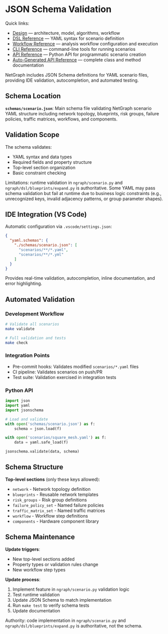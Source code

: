 # JSON Schema Validation

Quick links:

- [Design](design.md) — architecture, model, algorithms, workflow
- [DSL Reference](dsl.md) — YAML syntax for scenario definition
- [Workflow Reference](workflow.md) — analysis workflow configuration and execution
- [CLI Reference](cli.md) — command-line tools for running scenarios
- [API Reference](api.md) — Python API for programmatic scenario creation
- [Auto-Generated API Reference](api-full.md) — complete class and method documentation

NetGraph includes JSON Schema definitions for YAML scenario files, providing IDE validation, autocompletion, and automated testing.

## Schema Location

**`schemas/scenario.json`**: Main schema file validating NetGraph scenario YAML structure including network topology, blueprints, risk groups, failure policies, traffic matrices, workflows, and components.

## Validation Scope

The schema validates:

- YAML syntax and data types
- Required fields and property structure
- Top-level section organization
- Basic constraint checking

Limitations: runtime validation in `ngraph/scenario.py` and `ngraph/dsl/blueprints/expand.py` is authoritative. Some YAML may pass schema validation but fail at runtime due to business logic constraints (e.g., unrecognized keys, invalid adjacency patterns, or group parameter shapes).

## IDE Integration (VS Code)

Automatic configuration via `.vscode/settings.json`:

```json
{
  "yaml.schemas": {
    "./schemas/scenario.json": [
      "scenarios/**/*.yaml",
      "scenarios/**/*.yml"
    ]
  }
}
```

Provides real-time validation, autocompletion, inline documentation, and error highlighting.

## Automated Validation

### Development Workflow

```bash
# Validate all scenarios
make validate

# Full validation and tests
make check
```

### Integration Points

- Pre-commit hooks: Validates modified `scenarios/*.yaml` files
- CI pipeline: Validates scenarios on push/PR
- Test suite: Validation exercised in integration tests

### Python API

```python
import json
import yaml
import jsonschema

# Load and validate
with open('schemas/scenario.json') as f:
    schema = json.load(f)

with open('scenarios/square_mesh.yaml') as f:
    data = yaml.safe_load(f)

jsonschema.validate(data, schema)
```

## Schema Structure

**Top-level sections** (only these keys allowed):

- `network` - Network topology definition
- `blueprints` - Reusable network templates
- `risk_groups` - Risk group definitions
- `failure_policy_set` - Named failure policies
- `traffic_matrix_set` - Named traffic matrices
- `workflow` - Workflow step definitions
- `components` - Hardware component library

## Schema Maintenance

**Update triggers**:

- New top-level sections added
- Property types or validation rules change
- New workflow step types

**Update process**:

1. Implement feature in `ngraph/scenario.py` validation logic
2. Test runtime validation
3. Update JSON Schema to match implementation
4. Run `make test` to verify schema tests
5. Update documentation

Authority: code implementation in `ngraph/scenario.py` and `ngraph/dsl/blueprints/expand.py` is authoritative, not the schema.
